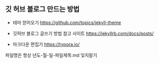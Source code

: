 ## 깃 허브 블로그 만드는 방법

- 테마 얻어오기
  https://github.com/topics/jekyll-theme

- 깃허브 블로그 글쓰기 방법 참고 사이트
  https://jekyllrb.com/docs/posts/

- 마크다운 편집기
  https://typora.io/

파일명은 항상 년도-월-일-파일제목.md 잊지말기



